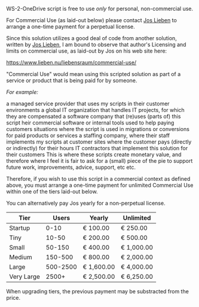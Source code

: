 WS-2-OneDrive script is free to use *only* for personal, non-commercial use.   

For Commercial Use (as laid-out below) please contact [Jos Lieben](https://twitter.com/joslieben) to arrange a one-time payment for a perpetual license.

Since this solution utilizes a good deal of code from another solution, written by [Jos Lieben](https://twitter.com/joslieben),
I am bound to observe that author's Licensing and limits on commercial use, as laid-out by Jos on his web site here:
 
 https://www.lieben.nu/liebensraum/commercial-use/

"Commercial Use" would mean using this scripted solution as part of 
a service or product that is being paid for by someone.

_For_ _example:_

a managed service provider that uses my scripts in their customer environments
a global IT organization that handles IT projects, for which they are compensated
a software company that (re)uses (parts of) this script  heir commercial software or internal tools used to help paying customers
situations where the script is used in migrations or conversions for paid products or services
a staffing company, where their staff implements my scripts at customer sites where the customer pays (directly or indirectly) for their hours
IT contractors that implement this solution for their customers
This is where these scripts create monetary value, and therefore where I feel it is fair to ask for a (small) piece of the pie to support future work, improvements, advice, support, etc etc.

Therefore, if you wish to use this script in a commercial context as defined above, you must arrange a one-time payment for unlimited 
Commercial Use within one of the tiers laid-out below.   

You can alternatively pay Jos yearly for a non-perpetual license.


|               Tier               |  Users  |         Yearly         | Unlimited |
|----------------------------------|---------|------------------------|-----------|
| Startup                          | 0-10    | € 100.00               |€ 250.00   |
| Tiny                             | 10-50   | € 200.00               |€ 500.00   |
| Small                            | 50-150  | € 400.00               |€ 1,000.00 |
| Medium                           | 150-500 | € 800.00               |€ 2,000.00 |
| Large                            | 500-2500| € 1,600.00             |€ 4,000.00 |
| Very Large                       | 2500+   | € 2,500.00             |€ 6,250.00 |


 When upgrading tiers, the previous payment may be substracted from the price.


